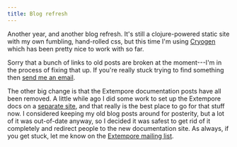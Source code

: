 ```yaml
---
title: Blog refresh
---
```


Another year, and another blog refresh. It's still a clojure-powered static site
with my own fumbling, hand-rolled css, but this time I'm using
[Cryogen](http://cryogenweb.org/) which has been pretty nice to work with so
far.

Sorry that a bunch of links to old posts are broken at the moment---I'm in the
process of fixing that up. If you're really stuck trying to find something then
[send me an email](mailto:ben.swift@anu.edu.au).

The other big change is that the Extempore documentation posts have all been
removed. A little while ago I did some work to set up the Extempore docs on a
[separate site](http://digego.github.io/extempore/), and that really is the best
place to go for that stuff now. I considered keeping my old blog posts around
for posterity, but a lot of it was out-of-date anyway, so I decided it was
safest to get rid of it completely and redirect people to the new documentation
site. As always, if you get stuck, let me know on the [Extempore mailing
list](mailto:extemporelang@googlegroups.com).
